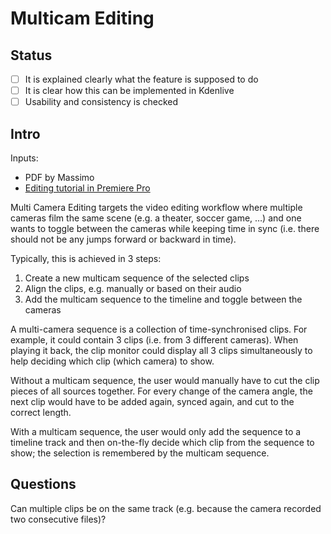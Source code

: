 # Multicam Editing

## Status

* [ ] It is explained clearly what the feature is supposed to do
* [ ] It is clear how this can be implemented in Kdenlive
* [ ] Usability and consistency is checked

## Intro

Inputs:

* PDF by Massimo
* [Editing tutorial in Premiere Pro](https://www.youtube.com/watch?v=tj75m4WYHm4)

Multi Camera Editing targets the video editing workflow where multiple cameras film the same scene (e.g. a theater, soccer game, …) and one wants to toggle between the cameras while keeping time in sync (i.e. there should not be any jumps forward or backward in time).

Typically, this is achieved in 3 steps:

1. Create a new multicam sequence of the selected clips
2. Align the clips, e.g. manually or based on their audio
3. Add the multicam sequence to the timeline and toggle between the cameras

A multi-camera sequence is a collection of time-synchronised clips. For example, it could contain 3 clips (i.e. from 3 different cameras). When playing it back, the clip monitor could display all 3 clips simultaneously to help deciding which clip (which camera) to show.

Without a multicam sequence, the user would manually have to cut the clip pieces of all sources together. For every change of the camera angle, the next clip would have to be added again, synced again, and cut to the correct length.

With a multicam sequence, the user would only add the sequence to a timeline track and then on-the-fly decide which clip from the sequence to show; the selection is remembered by the multicam sequence.


## Questions

Can multiple clips be on the same track (e.g. because the camera recorded two consecutive files)?
